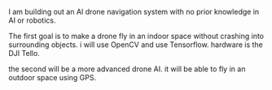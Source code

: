 I am building out an AI drone navigation system with no prior knowledge in AI or robotics. 

The first goal is to make a drone fly in an indoor space without crashing into surrounding objects. 
i will use OpenCV and use Tensorflow. 
hardware is the DJI Tello.

the second will be a more advanced drone AI. it will be able to fly in an outdoor space using GPS.
